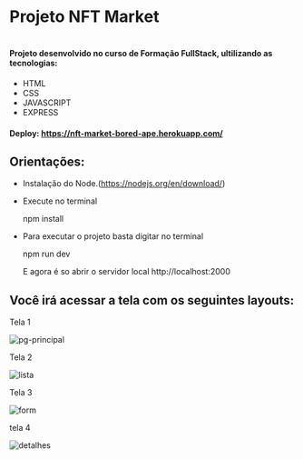 <h1>Projeto NFT Market<h1>
 
#### Projeto desenvolvido no curso de Formação FullStack, ultilizando as tecnologias:
+ HTML
+ CSS
+ JAVASCRIPT
+ EXPRESS

#### Deploy: https://nft-market-bored-ape.herokuapp.com/

## Orientações:

+ Instalação do Node.(https://nodejs.org/en/download/)
+ Execute no terminal

  npm install

+ Para executar o projeto basta digitar no terminal

  npm run dev

  E agora é so abrir o servidor local http://localhost:2000


## Você irá acessar a tela com os seguintes layouts:
 

Tela 1
  

![pg-principal](https://user-images.githubusercontent.com/98196448/172507597-620a1fa4-0185-4f9f-8787-b10a5d78f14f.png)


Tela 2
  
  
![lista](https://user-images.githubusercontent.com/98196448/172507906-8497115b-92a0-4197-a8f6-0740c84b91ed.png)


  
Tela 3  
 
![form](https://user-images.githubusercontent.com/98196448/172507249-3030c3cb-aa23-4bcd-923f-4beac7562358.png)
  
tela 4
  
 ![detalhes](https://user-images.githubusercontent.com/98196448/172507296-36f9787f-1662-4383-979d-db0a394855fa.png)


  
